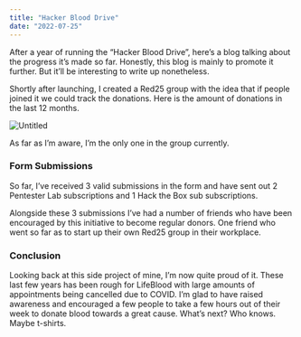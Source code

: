 ```yaml
---
title: "Hacker Blood Drive"
date: "2022-07-25"
---
```


After a year of running the “Hacker Blood Drive”, here’s a blog talking about the progress it’s made so far. Honestly, this blog is mainly to promote it further. But it’ll be interesting to write up nonetheless. 

Shortly after launching, I created a Red25 group with the idea that if people joined it we could track the donations. Here is the amount of donations in the last 12 months.

![Untitled](/img/Hackerblood%20Drive%2045fce502957d4720932a17b9cb9b1807/Untitled.png)

As far as I’m aware, I’m the only one in the group currently.

### Form Submissions

So far, I’ve received 3 valid submissions in the form and have sent out 2 Pentester Lab subscriptions and 1 Hack the Box sub subscriptions. 

Alongside these 3 submissions I’ve had a number of friends who have been encouraged by this initiative to become regular donors. One friend who went so far as to start up their own Red25 group in their workplace.

### Conclusion

Looking back at this side project of mine, I’m now quite proud of it. These last few years has been rough for LifeBlood with large amounts of appointments being cancelled due to COVID. I’m glad to have raised awareness and encouraged a few people to take a few hours out of their week to donate blood towards a great cause. What’s next? Who knows. Maybe t-shirts.
